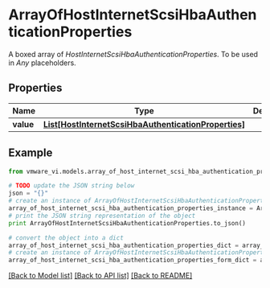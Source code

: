 # ArrayOfHostInternetScsiHbaAuthenticationProperties

A boxed array of *HostInternetScsiHbaAuthenticationProperties*. To be used in *Any* placeholders. 

## Properties
Name | Type | Description | Notes
------------ | ------------- | ------------- | -------------
**value** | [**List[HostInternetScsiHbaAuthenticationProperties]**](HostInternetScsiHbaAuthenticationProperties.md) |  | 

## Example

```python
from vmware_vi.models.array_of_host_internet_scsi_hba_authentication_properties import ArrayOfHostInternetScsiHbaAuthenticationProperties

# TODO update the JSON string below
json = "{}"
# create an instance of ArrayOfHostInternetScsiHbaAuthenticationProperties from a JSON string
array_of_host_internet_scsi_hba_authentication_properties_instance = ArrayOfHostInternetScsiHbaAuthenticationProperties.from_json(json)
# print the JSON string representation of the object
print ArrayOfHostInternetScsiHbaAuthenticationProperties.to_json()

# convert the object into a dict
array_of_host_internet_scsi_hba_authentication_properties_dict = array_of_host_internet_scsi_hba_authentication_properties_instance.to_dict()
# create an instance of ArrayOfHostInternetScsiHbaAuthenticationProperties from a dict
array_of_host_internet_scsi_hba_authentication_properties_form_dict = array_of_host_internet_scsi_hba_authentication_properties.from_dict(array_of_host_internet_scsi_hba_authentication_properties_dict)
```
[[Back to Model list]](../README.md#documentation-for-models) [[Back to API list]](../README.md#documentation-for-api-endpoints) [[Back to README]](../README.md)


